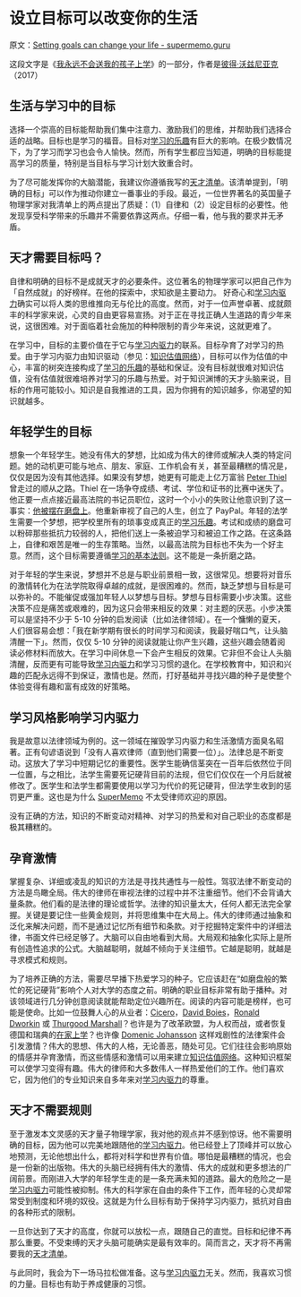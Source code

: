 # 设立目标可以改变你的生活

原文：[Setting goals can change your life - supermemo.guru](https://supermemo.guru/wiki/Setting_goals_can_change_your_life)

这段文字是《[我永远不会送我的孩子上学](https://supermemo.guru/wiki/Problem_of_Schooling)》的一部分，作者是[彼得·沃兹尼亚克](https://supermemo.guru/wiki/Piotr_Wozniak)（2017）

## 生活与学习中的目标

选择一个崇高的目标能帮助我们集中注意力、激励我们的思维，并帮助我们选择合适的战略。目标也是学习的福音。目标对[学习的乐趣](https://supermemo.guru/wiki/Pleasure_of_learning)有巨大的影响。在极少数情况下，为了学习而学习也会令人愉快。然而，所有学生都应当知道，明确的目标能提高学习的质量，特别是当目标与学习计划大致重合时。

为了尽可能发挥你的大脑潜能，我建议你遵循我写的[天才清单](https://supermemo.guru/wiki/Genius_checklist)。该清单提到，「明确的目标」可以作为推动你建立一番事业的手段。最近，一位世界著名的英国量子物理学家对我清单上的两点提出了质疑：（1）自律和（2）设定目标的必要性。他发现享受科学带来的乐趣并不需要依靠这两点。仔细一看，他与我的要求并无矛盾。

## 天才需要目标吗？

自律和明确的目标不是成就天才的必要条件。这位著名的物理学家可以把自己作为「自然成就」的好榜样。在他的探索中，求知欲是主要动力。 好奇心和[学习内驱力](https://supermemo.guru/wiki/Learn_drive)确实可以将人类的思维推向无与伦比的高度。然而，对于一位声誉卓著、成就颇丰的科学家来说，心灵的自由更容易宣扬。对于正在寻找正确人生道路的青少年来说，这很困难。对于面临着社会施加的种种限制的青少年来说，这就更难了。

在学习中，目标的主要价值在于它与[学习内驱力](https://supermemo.guru/wiki/Learn_drive)的联系。目标孕育了对学习的热爱。由于学习内驱力由知识驱动（参见：[知识估值网络](https://supermemo.guru/wiki/Knowledge_valuation_network)），目标可以作为估值的中心，丰富的树突连接构成了[学习的乐趣](https://supermemo.guru/wiki/Pleasure_of_learning)的基础和保证。没有目标就很难对知识估值，没有估值就很难培养对学习的乐趣与热爱。对于知识渊博的天才头脑来说，目标的作用可能较小。知识是自我推进的工具，因为你拥有的知识越多，你渴望的知识就越多。

## 年轻学生的目标

想象一个年轻学生。她没有伟大的梦想，比如成为伟大的律师或解决人类的特定问题。她的动机更可能与地点、朋友、家庭、工作机会有关，甚至最糟糕的情况是，仅仅是因为没有其他选择。如果没有梦想，她更有可能走上亿万富翁 [Peter Thiel](https://en.wikipedia.org/wiki/Peter_Thiel) 曾走过的顺从之路。Thiel 在一场争夺成绩、考试、学位和证书的比赛中迷失了。他正要一点点接近最高法院的书记员职位，这时一个小小的失败让他意识到了这一事实：[他被摆在磨盘上](https://supermemo.guru/wiki/Thiel_on_competition_for_degrees)。他重新审视了自己的人生，创立了 PayPal。年轻的法学生需要一个梦想，把学校里所有的琐事变成真正的[学习乐趣](https://supermemo.guru/wiki/Pleasure_of_learning)。考试和成绩的磨盘可以粉碎那些抵抗力较弱的人，把他们送上一条被迫学习和被迫工作之路。在这条路上，自律和艰苦是唯一的生存策略。当然，以最高法院为目标也不失为一个好主意。然而，这个目标需要遵循[学习的基本法则](https://supermemo.guru/wiki/fundamental_law_of_learning)。这不能是一条折磨之路。

对于年轻的学生来说，梦想并不总是与职业前景相一致，这很常见。想要将对音乐的激情转化为在法学院取得卓越的成就，是很困难的。然而，缺乏梦想与目标是可以弥补的。不能催促或强加年轻人以梦想与目标。梦想与目标需要小步决策。这些决策不应是痛苦或艰难的，因为这只会带来相反的效果：对主题的厌恶。小步决策可以是坚持不少于 5-10 分钟的启发阅读（比如法律领域）。在一个慵懒的夏天，人们很容易会想：「我在新学期有很长的时间学习和阅读，我最好喘口气，让头脑清醒一下」。然而，仅仅 5-10 分钟的阅读就能让你产生兴趣，这些兴趣会随着阅读必修材料而放大。在学习中间休息一下会产生相反的效果。它非但不会让人头脑清醒，反而更有可能导致[学习内驱力](https://supermemo.guru/wiki/Learn_drive)和学习习惯的退化。在学校教育中，知识和兴趣的匹配永远得不到保证，激情也是。然而，打好基础并寻找兴趣的种子是使整个体验变得有趣和富有成效的好策略。

## 学习风格影响学习内驱力

我是故意以法律领域为例的。这一领域在摧毁学习内驱力和生活激情方面臭名昭著。正有句谚语说到「没有人喜欢律师（直到他们需要一位）」。法律总是不断变动。这放大了学习中短期记忆的重要性。医学生能确信茎突在一百年后依然位于同一位置，与之相比，法学生需要死记硬背目前的法规，但它们仅仅在一个月后就被修改了。医学生和法学生都需要使用以学习为代价的死记硬背，但法学生收到的惩罚更严重。这也是为什么 [SuperMemo](https://supermemo.guru/wiki/SuperMemo) 不太受律师欢迎的原因。

没有正确的方法，知识的不断变动对精神、对学习的热爱和对自己职业的态度都是极其糟糕的。

## 孕育激情

掌握复杂、详细或凌乱的知识的方法是寻找共通性与一般性。驾驭法律不断变动的方法是鸟瞰全局。伟大的律师在审视法律的过程中并不注重细节。他们不会背诵大量条款。他们看的是法律的理论或哲学。法律的知识量太大，任何人都无法完全掌握。关键是要记住一些黄金规则，并将思维集中在大局上。伟大的律师通过抽象和泛化来解决问题，而不是通过记忆所有细节和条款。对于挖掘特定案件中的详细法律，书面文件已经足够了。大脑可以自由地看到大局。大局观和抽象化实际上是所有创造性追求的公式。大脑越聪明，就越不倾向于关注细节。它越是聪明，就越是寻求模式和规则。

为了培养正确的方法，需要尽早播下热爱学习的种子。它应该赶在“如磨盘般的繁忙的死记硬背”影响个人对大学的态度之前。明确的职业目标非常有助于播种。对该领域进行几分钟创意阅读就能帮助定位兴趣所在。阅读的内容可能是榜样，也可能是使命。比如一位鼓舞人心的从业者：[Cicero](https://en.wikipedia.org/wiki/Cicero)，[David Boies](https://en.wikipedia.org/wiki/David_Boies)，[Ronald Dworkin](https://en.wikipedia.org/wiki/Ronald_Dworkin) 或 [Thurgood Marshall](https://en.wikipedia.org/wiki/Thurgood_Marshall)？也许是为了改革欧盟，为人权而战，或者恢复德国和瑞典的[在家上学](https://supermemo.guru/wiki/Homeschooling)？也许像 [Domenic Johansson](http://johansson.hslda.org/) 这样戏剧性的法律案件会引发激情？伟大的思想、伟大的人格，无论善恶，随处可见。它们往往会影响原始的情感并孕育激情，而这些情感和激情可以用来建立[知识估值网络](https://supermemo.guru/wiki/knowledge_valuation_network)。这种知识框架可以使学习变得有趣。伟大的律师和大多数伟人一样热爱他们的工作。他们喜欢它，因为他们的专业知识来自多年来对[学习内驱力](https://supermemo.guru/wiki/Learn_drive)的尊重。

## 天才不需要规则

至于激发本文灵感的天才量子物理学家，我对他的观点并不感到惊讶。他不需要明确的目标，因为他可以完美地跟随他的[学习内驱力](https://supermemo.guru/wiki/learn_drive)。他已经登上了顶峰并可以放心地预测，无论他想出什么，都将对科学和世界有价值。哪怕是最糟糕的情况，也会是一份新的出版物。伟大的头脑已经拥有伟大的激情、伟大的成就和更多想法的广阔前景。而刚进入大学的年轻学生走的是一条充满未知的道路。最大的危险之一是[学习内驱力](https://supermemo.guru/wiki/Learn_drive)可能性被抑制。伟大的科学家在自由的条件下工作，而年轻的心灵却常常受到制度和环境的奴役。这就是为什么目标有助于保持学习内驱力，抵抗对自由的各种形式的限制。

一旦你达到了天才的高度，你就可以放松一点，跟随自己的直觉。目标和纪律不再那么重要。不受束缚的天才头脑可能确实是最有效率的。简而言之，天才将不再需要我的[天才清单](http://super-memory.com/articles/genius.htm#Genius)。

与此同时，我会为下一场马拉松做准备。这与[学习内驱力](https://supermemo.guru/wiki/Learn_drive)无关。然而，我喜欢习惯的力量。目标也有助于养成健康的习惯。
